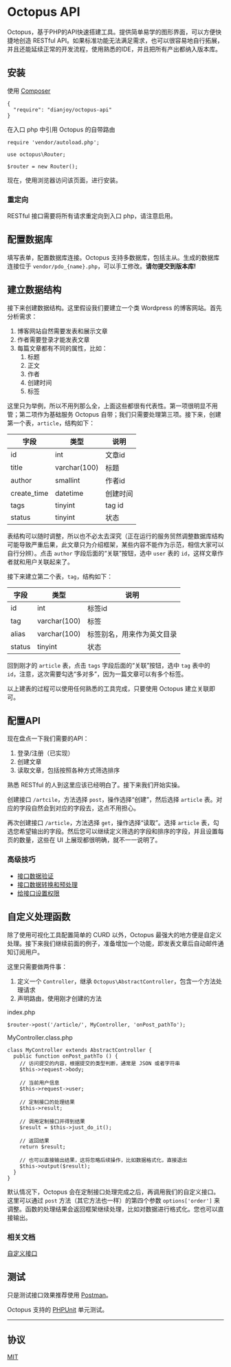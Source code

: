 # Octopus API

Octopus，基于PHP的API快速搭建工具。提供简单易学的图形界面，可以方便快捷地创造 RESTful API。如果标准功能无法满足需求，也可以很容易地自行拓展，并且还能延续正常的开发流程，使用熟悉的IDE，并且把所有产出都纳入版本库。

## 安装

使用 [Composer](https://getcomposer.org/)

    {
      "require": "dianjoy/octopus-api"
    }
    
在入口 php 中引用 Octopus 的自带路由

    require 'vendor/autoload.php';
    
    use octopus\Router;
    
    $router = new Router();
    
现在，使用浏览器访问该页面，进行安装。

### 重定向

RESTful 接口需要将所有请求重定向到入口 php，请注意启用。

## 配置数据库

填写表单，配置数据库连接。Octopus 支持多数据库，包括主从。生成的数据库连接位于 `vendor/pdo_{name}.php`，可以手工修改。**请勿提交到版本库!**

## 建立数据结构

接下来创建数据结构。这里假设我们要建立一个类 Wordpress 的博客网站。首先分析需求：

1. 博客网站自然需要发表和展示文章
2. 作者需要登录才能发表文章
3. 每篇文章都有不同的属性，比如：
    1. 标题
    2. 正文
    3. 作者
    4. 创建时间
    5. 标签

这里只为举例，所以不用列那么全，上面这些都很有代表性。第一项很明显不用管；第二项作为基础服务 Octopus 自带；我们只需要处理第三项。接下来，创建第一个表，`article`，结构如下：

| 字段 | 类型 | 说明 |
| ---- | ---- | ---- |
| id | int | 文章id |
| title | varchar(100) | 标题 |
| author | smallint | 作者id |
| create_time | datetime | 创建时间 |
| tags | tinyint | tag id |
| status | tinyint | 状态 |

表结构可以随时调整，所以也不必太去深究（正在运行的服务贸然调整数据库结构可能导致严重后果，此文章只为介绍框架，某些内容不能作为示范，相信大家可以自行分辨）。点击 `author` 字段后面的“关联”按钮，选中 `user` 表的 `id`，这样文章作者就和用户关联起来了。

接下来建立第二个表，`tag`，结构如下：

| 字段 | 类型 | 说明 |
| ---- | ---- | ---- |
| id | int | 标签id |
| tag | varchar(100) | 标签 |
| alias | varchar(100) | 标签别名，用来作为英文目录 |
| status | tinyint| 状态 |

回到刚才的 `article` 表，点击 `tags` 字段后面的“关联”按钮，选中 `tag` 表中的 `id`，注意，这次需要勾选“多对多”，因为一篇文章可以有多个标签。

以上建表的过程可以使用任何熟悉的工具完成，只要使用 Octopus 建立关联即可。

## 配置API

现在盘点一下我们需要的API：

1. 登录/注册（已实现）
2. 创建文章
3. 读取文章，包括按照各种方式筛选排序

熟悉 RESTful 的人到这里应该已经明白了。接下来我们开始实操。

创建接口 `/artcile`，方法选择 `post`，操作选择“创建”，然后选择 `article` 表。对应的字段自然会到对应的字段去，这点不用担心。

再次创建接口 `/article`，方法选择 `get`，操作选择“读取”。选择 `article` 表，勾选您希望输出的字段。然后您可以继续定义筛选的字段和排序的字段，并且设置每页的数量，这些在 UI 上展现都很明确，就不一一说明了。

### 高级技巧

* [接口数据验证](./doc/api/validate.md)
* [接口数据转换和预处理](./doc/api/data-convertor.md)
* [给接口设置权限](./doc/api/auth.md)

## 自定义处理函数

除了使用可视化工具配置简单的 CURD 以外，Octopus 最强大的地方便是自定义处理。接下来我们继续前面的例子，准备增加一个功能，即发表文章后自动邮件通知订阅用户。

这里只需要做两件事：

1. 定义一个 `Controller`，继承 `Octopus\AbstractController`，包含一个方法处理请求
2. 声明路由，使用刚才创建的方法

index.php

    $router->post('/article/', MyController, 'onPost_pathTo');
    
MyController.class.php

    class MyController extends AbstractController {
      public function onPost_pathTo () {
        // 访问提交的内容，根据提交的类型判断，通常是 JSON 或者字符串
        $this->request->body;
        
        // 当前用户信息
        $this->request->user;
        
        // 定制接口的处理结果
        $this->result;
        
        // 调用定制接口并得到结果
        $result = $this->just_do_it();
        
        // 返回结果
        return $result;
        
        // 也可以直接输出结果，这将忽略后续操作，比如数据格式化，直接退出
        $this->output($result);
      }  
    }     
    
默认情况下，Octopus 会在定制接口处理完成之后，再调用我们的自定义接口。这里可以通过 `post` 方法（其它方法也一样）的第四个参数 `options['order']` 来调整。函数的处理结果会返回框架继续处理，比如对数据进行格式化。您也可以直接输出。

### 相关文档

[自定义接口](./doc/custom-api.md)

## 测试

只是测试接口效果推荐使用 [Postman](https://www.getpostman.com/)。

Octopus 支持的 [PHPUnit](https://phpunit.de/) 单元测试。

--------

## 协议

[MIT](./LICENSE)